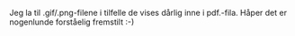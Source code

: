 Jeg la til .gif/.png-filene i tilfelle de vises dårlig inne i pdf.-fila. Håper det er nogenlunde forståelig fremstilt :-)
